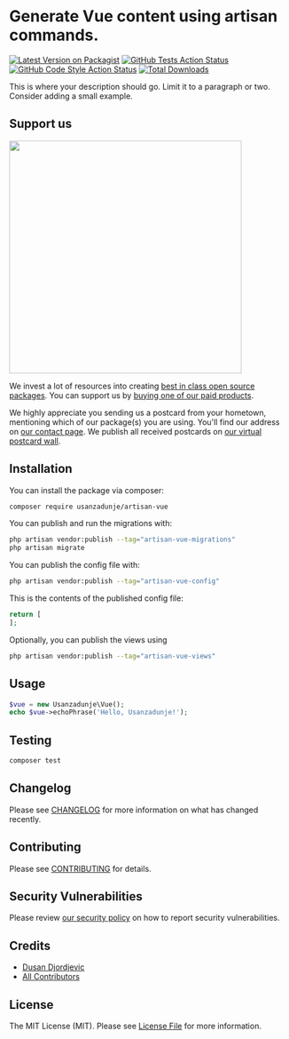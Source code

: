 # Generate Vue content using artisan commands.

[![Latest Version on Packagist](https://img.shields.io/packagist/v/usanzadunje/artisan-vue.svg?style=flat-square)](https://packagist.org/packages/usanzadunje/artisan-vue)
[![GitHub Tests Action Status](https://img.shields.io/github/workflow/status/usanzadunje/artisan-vue/run-tests?label=tests)](https://github.com/usanzadunje/artisan-vue/actions?query=workflow%3Arun-tests+branch%3Amain)
[![GitHub Code Style Action Status](https://img.shields.io/github/workflow/status/usanzadunje/artisan-vue/Check%20&%20fix%20styling?label=code%20style)](https://github.com/usanzadunje/artisan-vue/actions?query=workflow%3A"Check+%26+fix+styling"+branch%3Amain)
[![Total Downloads](https://img.shields.io/packagist/dt/usanzadunje/artisan-vue.svg?style=flat-square)](https://packagist.org/packages/usanzadunje/artisan-vue)

This is where your description should go. Limit it to a paragraph or two. Consider adding a small example.

## Support us

[<img src="https://github-ads.s3.eu-central-1.amazonaws.com/artisan-vue.jpg?t=1" width="419px" />](https://spatie.be/github-ad-click/artisan-vue)

We invest a lot of resources into creating [best in class open source packages](https://spatie.be/open-source). You can support us by [buying one of our paid products](https://spatie.be/open-source/support-us).

We highly appreciate you sending us a postcard from your hometown, mentioning which of our package(s) you are using. You'll find our address on [our contact page](https://spatie.be/about-us). We publish all received postcards on [our virtual postcard wall](https://spatie.be/open-source/postcards).

## Installation

You can install the package via composer:

```bash
composer require usanzadunje/artisan-vue
```

You can publish and run the migrations with:

```bash
php artisan vendor:publish --tag="artisan-vue-migrations"
php artisan migrate
```

You can publish the config file with:

```bash
php artisan vendor:publish --tag="artisan-vue-config"
```

This is the contents of the published config file:

```php
return [
];
```

Optionally, you can publish the views using

```bash
php artisan vendor:publish --tag="artisan-vue-views"
```

## Usage

```php
$vue = new Usanzadunje\Vue();
echo $vue->echoPhrase('Hello, Usanzadunje!');
```

## Testing

```bash
composer test
```

## Changelog

Please see [CHANGELOG](CHANGELOG.md) for more information on what has changed recently.

## Contributing

Please see [CONTRIBUTING](.github/CONTRIBUTING.md) for details.

## Security Vulnerabilities

Please review [our security policy](../../security/policy) on how to report security vulnerabilities.

## Credits

- [Dusan Djordjevic](https://github.com/usanzadunje)
- [All Contributors](../../contributors)

## License

The MIT License (MIT). Please see [License File](LICENSE.md) for more information.
